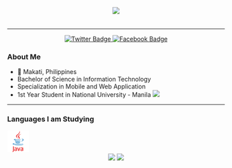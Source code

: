 <div align="center">
<img src="https://user-images.githubusercontent.com/119907392/212482748-1119ca5f-d40f-4975-a69a-bba31933c54c.png" width="900"/>
  </div>
<div id = "stalk" align="center">
<img src="https://komarev.com/ghpvc/?username=Kicoop&style=flat-square&color=blue" alt="" width=""/>
  </div>
  
---

  <div id="badges" align="center">
  <a href="https://twitter.com/kikoin4k">
    <img src="https://img.shields.io/badge/Twitter-blue?style=for-the-badge&logo=twitter&logoColor=white" alt="Twitter Badge"/>
  </a>
  <a href="https://www.facebook.com/kiko24k">
    <img src="https://img.shields.io/badge/Facebook-blue?style=for-the-badge&logo=facebook&logoColor=white" alt="Facebook Badge"/>
  </a>
</div>
 
  ### About Me
 - :round_pushpin: Makati, Philippines
 - Bachelor of Science in Information Technology
 - Specialization in Mobile and Web Application
 - 1st Year Student in National University - Manila <img src="https://upload.wikimedia.org/wikipedia/en/a/a2/National_University_seal.png" width="15">
  
---
  ### Languages I am Studying
  <div>
  <img src="https://github.com/devicons/devicon/blob/master/icons/java/java-original-wordmark.svg" title="Java" alt="Java" width="50" height="50"/>&nbsp;
  </div>

<div id="stats" align="center">
  <img src="https://github-readme-stats.vercel.app/api/top-langs/?username=Kicoop" width="400"/> <img src="http://github-readme-streak-stats.herokuapp.com?user=Kicoop&theme=leafy&hide_border=true" width="430"/>
  </div>
